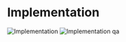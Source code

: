 # Implementation

![Implementation](https://sennalabs.s3.ap-southeast-1.amazonaws.com/Screenshot+2566-06-13+at+17.36.42.png)
![Implementation qa](https://sennalabs.s3.ap-southeast-1.amazonaws.com/Screenshot+2566-06-13+at+17.33.14.png)
